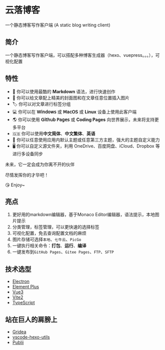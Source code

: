 # 云落博客

️一个静态博客写作客户端 (A static blog writing client)

## 简介

一个静态博客写作客户端，可以搭配多种博客生成器（hexo、vuepress。。。），可视化配置

## 特性

- 📝 你可以使用最酷的 **Markdown** 语法，进行快速创作
- 🌉 你可以给文章配上精美的封面图和在文章任意位置插入图片
- 🏷️ 你可以对文章进行标签分组
- 💻 你可以在 **𝖶𝗂𝗇𝖽𝗈𝗐𝗌** 或 **𝖬𝖺𝖼𝖮𝖲** 或 **Linux** 设备上使用此客户端
- 🌎 你可以使用 **𝖦𝗂𝗍𝗁𝗎𝖻 𝖯𝖺𝗀𝖾𝗌** 或 **Coding Pages** 向世界展示，未来将支持更多平台
- 🇬🇧 你可以使用**中文简体**、**中文繁体**、**英语**
- 🌁 你可以任意使用应用内默认主题或任意第三方主题，强大的主题自定义能力
- 🖥 你可以自定义源文件夹，利用 OneDrive、百度网盘、iCloud、Dropbox 等进行多设备同步

未来，它一定会成为你离不开的伙伴

尽情发挥你的才华吧！

😘 Enjoy~

## 亮点

1. 更好用的markdown编辑器，基于Monaco Editor编辑器，语法提示，本地图片提示
2. 分类管理，标签管理，可以更快速的选择标签
3. 可视化配置，免去查询配置文档的麻烦
4. 图片存储可选择`本地`、`七牛云`、`PicGo`
5. 一键执行相关命令：**打包**、**运行**、**编译**
6. 一键发布到`GitHub Pages`、`Gitee Pages`、`FTP`、`SFTP`

## 技术选型

- [Electron](https://github.com/electron/electron)
- [Element Plus](https://element-plus.gitee.io/zh-CN/)
- [Vue3](https://v3.cn.vuejs.org/)
- [Vite2](https://vitejs.cn/)
- [TypeScript](https://www.tslang.cn/)

## 站在巨人的肩膀上

- [Gridea](https://gitee.com/fehey/gridea)
- [vscode-hexo-utils](https://gitee.com/cwxyz007/vscode-hexo-utils)
- [Publii](https://github.com/GetPublii/Publii)
